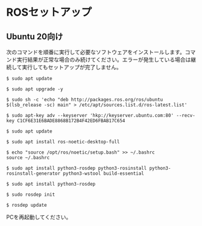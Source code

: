 # ROSセットアップ
## Ubuntu 20向け
次のコマンドを順番に実行して必要なソフトウェアをインストールします。コマンド実行結果が正常な場合のみ続けてください。エラーが発生している場合は継続して実行してもセットアップが完了しません。
```
$ sudo apt update

$ sudo apt upgrade -y

$ sudo sh -c 'echo "deb http://packages.ros.org/ros/ubuntu $(lsb_release -sc) main" > /etc/apt/sources.list.d/ros-latest.list'

$ sudo apt-key adv --keyserver 'hkp://keyserver.ubuntu.com:80' --recv-key C1CF6E31E6BADE8868B172B4F42ED6FBAB17C654

$ sudo apt update

$ sudo apt install ros-noetic-desktop-full

$ echo "source /opt/ros/noetic/setup.bash" >> ~/.bashrc
source ~/.bashrc

$ sudo apt install python3-rosdep python3-rosinstall python3-rosinstall-generator python3-wstool build-essential

$ sudo apt install python3-rosdep

$ sudo rosdep init

$ rosdep update
```

PCを再起動してください。
